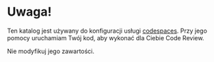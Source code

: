 # Uwaga!

Ten katalog jest używany do konfiguracji usługi [codespaces](https://github.com/features/codespaces).
Przy jego pomocy uruchamiam Twój kod, aby wykonać dla Ciebie Code Review.

Nie modyfikuj jego zawartości.
